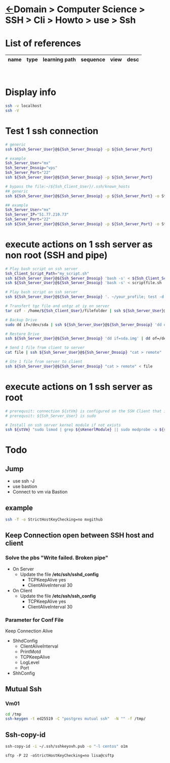 <head><link rel="stylesheet" href="../../../md.css"/><script src="../../../md.js"></script></head>

[//]: #(Reference)
[Repo_Readme]:    ../list/cli_list.md

# [&larr;][Repo_Readme]Domain > Computer Science > SSH > Cli > Howto > use > Ssh
# List of references
|name|type|learning path|sequence|view|desc|
|-|-|-|-|-|-|
<br>



# Display info
```bash
ssh -v localhost
ssh -V
```

# Test 1 ssh connection
```bash
# generic
ssh ${Ssh_Server_User}@${Ssh_Server_Dnsoip} -p ${Ssh_Server_Port}

# example
Ssh_Server_User="mx"
Ssh_Server_Dnsoip="vps"
Ssh_Server_Port="22"
ssh ${Ssh_Server_User}@${Ssh_Server_Dnsoip} -p ${Ssh_Server_Port}

# bypass the file:~/${Ssh_Client_User}/.ssh/known_hosts
## generic
ssh ${Ssh_Server_User}@${Ssh_Server_Dnsoip} -p ${Ssh_Server_Port} -o StrictHostKeyChecking   

## example
Ssh_Server_User="mx"
Ssh_Server_IP="51.77.210.73"
Ssh_Server_Port="22"
ssh ${Ssh_Server_User}@${Ssh_Server_Dnsoip} -p ${Ssh_Server_Port} -o StrictHostKeyChecking   
```






  
  


# execute actions on 1 ssh server as non root (SSH and pipe)
```bash
# Play bash script on ssh server
Ssh_Client_Script_Path="my_script.sh"
ssh ${Ssh_Server_User}@${Ssh_Server_Dnsoip} 'bash -s' < ${Ssh_Client_Script_Path}
ssh ${Ssh_Server_User}@${Ssh_Server_Dnsoip} 'bash -s' < scriptfile.sh

# Play bash script on ssh server
ssh ${Ssh_Server_User}@${Ssh_Server_Dnsoip} '. ~/your_profile; test -d /FolderPath/$(date +%Y%M%d) || mkdir /FolderPath/$(date +%Y%M%d)'

# Transfert tgz file and untgz at iy on server 
tar czf - /home/${Ssh_Client_User}/filefolder | ssh ${Ssh_Server_User}@${Ssh_Server_Dnsoip} tar -xvzf -C /home/remoteuser/

# Backup Drive
sudo dd if=/dev/sda | ssh ${Ssh_Server_User}@${Ssh_Server_Dnsoip} 'dd of=sda.img'

# Restore Drive
ssh ${Ssh_Server_User}@${Ssh_Server_Dnsoip} 'dd if=sda.img' | dd of=/dev/sda

# Send 1 file from client to server
cat file | ssh ${Ssh_Server_User}@${Ssh_Server_Dnsoip} "cat > remote"

# Gte 1 file from server to client
ssh ${Ssh_Server_User}@${Ssh_Server_Dnsoip} "cat > remote" < file
```

# execute actions on 1 ssh server as root

```bash 
# prerequsit: connection ${stVm} is configured on the SSH Client that initiate the ssh
# prerequsit: ${Ssh_Server_User} is sudo

# Install on ssh server kernel module if not exists
ssh ${stVm} "sudo lsmod | grep ${sKenerlModule} || sudo modprobe -a ${sKenerlModule}"
```

# Todo
## Jump
- use ssh -J
- use bastion
- Connect to vm via Bastion

## example
```bash
ssh -T -o StrictHostKeyChecking=no mxgithub
```

## Keep Connection open between SSH host and client
###  Solve the pbs **"Write failed. Broken pipe"**
- On Server
  - Update the file **/etc/ssh/sshd_config**
    - TCPKeepAlive yes
    - ClientAliveInterval 30
- On Client
  - Update the file **/etc/ssh/ssh_config**
     - TCPKeepAlive yes
     - ClientAliveInterval 30

### Parameter for Conf File 
 Keep Connection Alive
- ShhdConfig
  - ClientAliveInterval 
  - PrintMotd
  - TCPKeepAlive
  - LogLevel
  - Port
- ShhConfig


## Mutual Ssh
### Vm01
```bash
cd /tmp
ssh-keygen -t ed25519 -C "postgres mutual ssh"  -N "" -f /tmp/
```
## Ssh-copy-id
```bash
ssh-copy-id -i ~/.ssh/sshkeyovh.pub -o "-l centos" o1m
```


```
sftp -P 22 -oStrictHostKeyChecking=no lisa@csftp
```